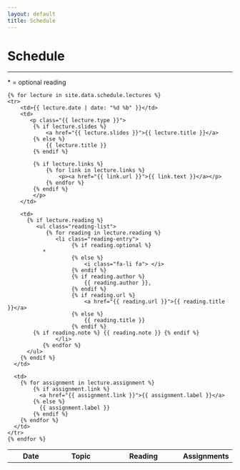 ```yaml
---
layout: default
title: Schedule
---
```


# Schedule
----------


<p>* = optional reading</p>

<table class="table table-striped"> 
  <tbody>
    <tr>
      <th>Date</th>
      <th>Topic</th>
      <th>Reading</th>
	  <th width="15%">Assignments</th>
    </tr>
	
    {% for lecture in site.data.schedule.lectures %}
    <tr>
        <td>{{ lecture.date | date: "%d %b" }}</td>
        <td>
		   <p class="{{ lecture.type }}">		  
            {% if lecture.slides %}
				<a href="{{ lecture.slides }}">{{ lecture.title }}</a>
            {% else %}
				{{ lecture.title }}
			{% endif %}
			
            {% if lecture.links %}
				{% for link in lecture.links %}
	                <p><a href="{{ link.url }}">{{ link.text }}</a></p>
                {% endfor %}
            {% endif %}
		    </p>
        </td>
		
        <td>
          {% if lecture.reading %}
             <ul class="reading-list">
                {% for reading in lecture.reading %}
                   <li class="reading-entry">
                        {% if reading.optional %}
			   *
                        {% else %}
							<i class="fa-li fa"> </i>
						{% endif %}
						{% if reading.author %}
                            {{ reading.author }},
						{% endif %}
                        {% if reading.url %}
						    <a href="{{ reading.url }}">{{ reading.title }}</a>
                        {% else %}
                            {{ reading.title }} 
                        {% endif %}
			{% if reading.note %} {{ reading.note }} {% endif %}
                   </li>
               {% endfor %}
          </ul>
        {% endif %}
      </td>

	  <td>
        {% for assignment in lecture.assignment %}
			{% if assignment.link %}
  			  <a href="{{ assignment.link }}">{{ assignment.label }}</a>
		    {% else %}
			  {{ assignment.label }}
	        {% endif %}
		{% endfor %}
	  </td>
    </tr>
    {% endfor %}
  </tbody>
</table>
